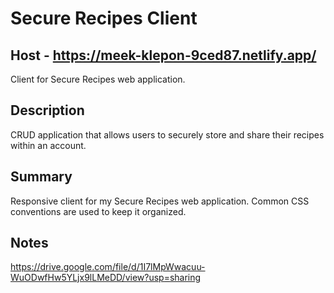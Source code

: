 # Secure Recipes Client
## Host - https://meek-klepon-9ced87.netlify.app/
Client for Secure Recipes web application.
## Description
CRUD application that allows users to securely store and share their recipes within an account. 
## Summary
Responsive client for my Secure Recipes web application. Common CSS conventions are used to keep it organized. 
## Notes
https://drive.google.com/file/d/1I7lMpWwacuu-WuODwfHw5YLjx9lLMeDD/view?usp=sharing
